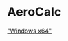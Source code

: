 # AeroCalc
["Windows x64"](https://drive.google.com/file/d/1BpRtPkJ_VlAYv99-eptW_0weA0Aa0aNU/view?usp=sharing)
